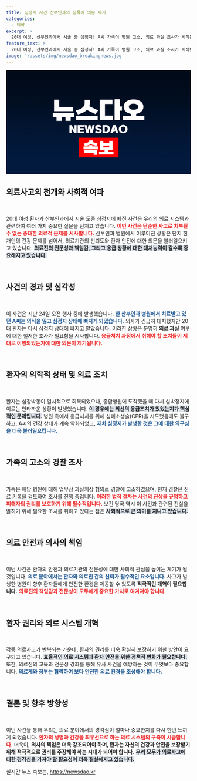 ```yaml
---
title: 심정지 사건 산부인과의 침묵에 의문 제기
categories:
  - 의학
excerpt: >
  20대 여성, 산부인과에서 시술 중 심정지! A씨 가족이 병원 고소, 의료 과실 조사가 시작됐다. 과연 진실은 무엇일까? 클릭하여 경과를 알아보세요!
feature_text: >
  20대 여성, 산부인과에서 시술 중 심정지! A씨 가족이 병원 고소, 의료 과실 조사가 시작됐다. 과연 진실은 무엇일까? 클릭하여 경과를 알아보세요!
image: '/assets/img/newsdao_breakingnews.jpg'
---
```


<p><img src="/assets/img/newsdao_breakingnews.jpg" alt="implanttips 속보" /></p>

<h2 data-ke-size="size26">의료사고의 전개와 사회적 여파</h2>

<p data-ke-size="size16">&nbsp;</p>

<p>20대 여성 환자가 산부인과에서 시술 도중 심정지에 빠진 사건은 우리의 의료 시스템과 관련하여 여러 가지 중요한 질문을 던지고 있습니다. <b><span style="color: #ee2323;">이번 사건은 단순한 사고로 치부될 수 없는 중대한 의료적 문제를 시사합니다.</span></b> 산부인과 병원에서 이루어진 상황은 단지 한 개인의 건강 문제를 넘어서, 의료기관의 신뢰도와 환자 안전에 대한 의문을 불러일으키고 있습니다. <b><span style="background-color: #21538527;">의료진의 전문성과 책임감, 그리고 응급 상황에 대한 대처능력이 갈수록 중요해지고 있습니다.</span></b></p>

<p data-ke-size="size16">&nbsp;</p>

<h2 data-ke-size="size26">사건의 경과 및 심각성</h2>

<p data-ke-size="size16">&nbsp;</p>

<p>이 사건은 지난 24일 오전 행사 중에 발생했습니다. <b><span style="color: #1a5490;">한 산부인과 병원에서 치료받고 있던 A씨는 의식을 잃고 심정지 상태에 빠지게 되었습니다.</span></b> 의사가 긴급히 대처했지만 20대 환자는 다시 심정지 상태에 빠지고 말았습니다. 이러한 상황은 분명히 <b>의료 과실</b> 여부에 대한 철저한 조사가 필요함을 시사합니다. <b><span style="color: #ee2323;">응급처치 과정에서 취해야 할 조치들이 제대로 이행되었는가에 대한 의문이 제기됩니다.</span></b></p>

<p data-ke-size="size16">&nbsp;</p>

<h2 data-ke-size="size26">환자의 의학적 상태 및 의료 조치</h2>

<p data-ke-size="size16">&nbsp;</p>

<p>환자는 심장박동이 일시적으로 회복되었으나, 종합병원에 도착했을 때 다시 심박정지에 이르는 안타까운 상황이 발생했습니다. <b><span style="background-color: #21538527;">이 경우에는 최선의 응급조치가 있었는지가 핵심적인 문제입니다.</span></b> 병원 측에서 응급처치를 위해 심폐소생술(CPR)을 시도했음에도 불구하고, A씨의 건강 상태가 계속 악화되었고, <b><span style="color: #1a5490;">재차 심정지가 발생한 것은 그에 대한 의구심을 더욱 불러일으킵니다.</span></b></p>

<p data-ke-size="size16">&nbsp;</p>

<h2 data-ke-size="size26">가족의 고소와 경찰 조사</h2>

<p data-ke-size="size16">&nbsp;</p>

<p>가족은 해당 병원에 대해 업무상 과실치상 혐의로 경찰에 고소하였으며, 현재 경찰은 진료 기록을 검토하여 조사를 진행 중입니다. <b><span style="color: #ee2323;">이러한 법적 절차는 사건의 진상을 규명하고 피해자의 권리를 보호하기 위해 필수적입니다.</span></b> 보건 당국 역시 이 사건과 관련된 진실을 밝히기 위해 필요한 조치를 취하고 있다는 점은 <b><span style="background-color: #21538527;">사회적으로 큰 의미를 지니고 있습니다.</span></b></p>

<p data-ke-size="size16">&nbsp;</p>

<h2 data-ke-size="size26">의료 안전과 의사의 책임</h2>

<p data-ke-size="size16">&nbsp;</p>

<p>이번 사건은 환자의 안전과 의료기관의 전문성에 대한 사회적 관심을 높이는 계기가 될 것입니다. <b><span style="color: #1a5490;">의료 분야에서는 환자와 의료진 간의 신뢰가 필수적인 요소입니다.</span></b> 사고가 발생한 병원이 향후 환자들에게 안전한 환경을 제공할 수 있도록 <b>적극적인 개혁이 필요합니다.</b> <b><span style="color: #ee2323;">의료진의 책임감과 전문성이 모두에게 중요한 가치로 여겨져야 합니다.</span></b></p>

<p data-ke-size="size16">&nbsp;</p>

<h2 data-ke-size="size26">환자 권리와 의료 시스템 개혁</h2>

<p data-ke-size="size16">&nbsp;</p>

<p>각종 의료사고가 반복되는 가운데, 환자의 권리를 더욱 확실히 보장하기 위한 방안이 요구되고 있습니다. <b><span style="background-color: #21538527;">효율적인 의료 시스템과 환자 안전을 위한 정책적 변화가 필요합니다.</span></b> 또한, 의료진의 교육과 전문성 강화를 통해 유사 사건을 예방하는 것이 무엇보다 중요합니다. <b><span style="color: #1a5490;">의료계와 정부는 협력하여 보다 안전한 의료 환경을 조성해야 합니다.</span></b></p>

<p data-ke-size="size16">&nbsp;</p>

<h2 data-ke-size="size26">결론 및 향후 방향성</h2>

<p data-ke-size="size16">&nbsp;</p>

<p>이번 사건을 통해 우리는 의료 분야에서의 경각심이 얼마나 중요한지를 다시 한번 느끼게 되었습니다. <b><span style="color: #ee2323;">환자의 생명과 건강을 최우선으로 하는 의료 시스템의 구축이 시급합니다.</span></b> 더욱이, <b>의사의 책임은 더욱 강조되어야 하며, 환자는 자신의 건강과 안전을 보장받기 위해 적극적으로 권리를 주장해야 하는 시대가 되어야 합니다.</b> <b><span style="background-color: #21538527;">우리 모두가 의료사고에 대한 경각심을 가져야 할 필요성이 더욱 절실해지고 있습니다.</span></b></p>
실시간 뉴스 속보는, <a href="https://newsdao.kr" rel="dofollow">https://newsdao.kr</a>


